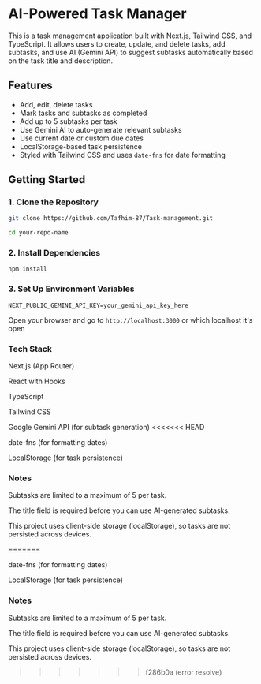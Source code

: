 # AI-Powered Task Manager

This is a task management application built with Next.js, Tailwind CSS, and TypeScript. It allows users to create, update, and delete tasks, add subtasks, and use AI (Gemini API) to suggest subtasks automatically based on the task title and description.

## Features

- Add, edit, delete tasks
- Mark tasks and subtasks as completed
- Add up to 5 subtasks per task
- Use Gemini AI to auto-generate relevant subtasks
- Use current date or custom due dates
- LocalStorage-based task persistence
- Styled with Tailwind CSS and uses `date-fns` for date formatting

## Getting Started

### 1. Clone the Repository

```bash
git clone https://github.com/Tafhim-87/Task-management.git

cd your-repo-name
```
### 2. Install Dependencies

```
npm install
```

### 3. Set Up Environment Variables

```
NEXT_PUBLIC_GEMINI_API_KEY=your_gemini_api_key_here
```

Open your browser and go to `http://localhost:3000` or which localhost it's open 

### Tech Stack

Next.js (App Router)

React with Hooks

TypeScript

Tailwind CSS

Google Gemini API (for subtask generation)
<<<<<<< HEAD

date-fns (for formatting dates)

LocalStorage (for task persistence)

### Notes

Subtasks are limited to a maximum of 5 per task.

The title field is required before you can use AI-generated subtasks.

This project uses client-side storage (localStorage), so tasks are not persisted across devices.

=======

date-fns (for formatting dates)

LocalStorage (for task persistence)

### Notes

Subtasks are limited to a maximum of 5 per task.

The title field is required before you can use AI-generated subtasks.

This project uses client-side storage (localStorage), so tasks are not persisted across devices.
>>>>>>> f286b0a (error resolve)
